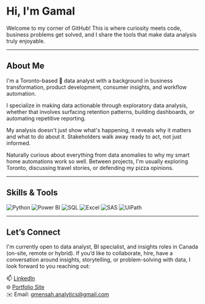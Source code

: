 # Hi, I'm Gamal

Welcome to my corner of GitHub! This is where curiosity meets code, business problems get solved, and I share the tools that make data analysis truly enjoyable.

---

## About Me

I'm a Toronto-based 🍁 data analyst with a background in business transformation, product development, consumer insights, and workflow automation. 

I specialize in making data actionable through exploratory data analysis, whether that involves surfacing retention patterns, building dashboards, or automating repetitive reporting. 

My analysis doesn't just show what's happening, it reveals why it matters and what to do about it. Stakeholders walk away ready to act, not just informed.

Naturally curious about everything from data anomalies to why my smart home automations work so well. Between projects, I'm usually exploring Toronto, discussing travel stories, or defending my pizza opinions.

---

## Skills & Tools

![Python](https://img.shields.io/badge/Python-1F3A93?style=for-the-badge&logo=python&logoColor=FFE873)
![Power BI](https://img.shields.io/badge/Power%20BI-4A4A4A?style=for-the-badge&logo=powerbi&logoColor=F2C811)
![SQL](https://img.shields.io/badge/SQL-2C3E50?style=for-the-badge&logo=postgresql&logoColor=white)
![Excel](https://img.shields.io/badge/Excel-2B7A78?style=for-the-badge&logo=microsoft-excel&logoColor=white)
![SAS](https://img.shields.io/badge/SAS-4B6587?style=for-the-badge&logo=sas&logoColor=white)
![UiPath](https://img.shields.io/badge/UiPath-7F4F24?style=for-the-badge&logo=uipath&logoColor=F5F5F5)

---

## Let’s Connect

I'm currently open to data analyst, BI specialist, and insights roles in Canada (on-site, remote or hybrid). If you’d like to collaborate, hire, have a conversation around insights, storytelling, or problem-solving with data, I look forward to you reaching out:

📫 [LinkedIn](https://www.linkedin.com/in/gamalmensah)  
🌐 [Portfolio Site](https://mensahinsights.ca)  
✉️ Email: gmensah.analytics@gmail.com
